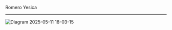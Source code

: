 Romero Yesica

__________________________________________________________________________________________________

![Diagram 2025-05-11 18-03-15](https://github.com/user-attachments/assets/6db85e17-2185-4641-9ee1-b46fc64adc89)
